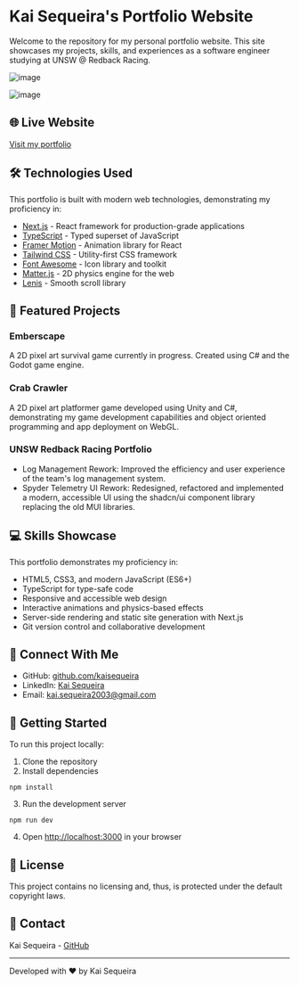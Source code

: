 # Kai Sequeira's Portfolio Website

Welcome to the repository for my personal portfolio website. This site showcases my projects, skills, and experiences as a software engineer studying at UNSW @ Redback Racing.

![image](https://github.com/user-attachments/assets/3fc9a64e-99cc-452d-8aa6-5b21c8f61e7e)

![image](https://github.com/user-attachments/assets/b1c092e0-9962-492b-a9fc-09a7c363aba5)

## 🌐 Live Website

[Visit my portfolio]()

## 🛠️ Technologies Used

This portfolio is built with modern web technologies, demonstrating my proficiency in:

- [Next.js](https://nextjs.org/) - React framework for production-grade applications
- [TypeScript](https://www.typescriptlang.org/) - Typed superset of JavaScript
- [Framer Motion](https://www.framer.com/motion/) - Animation library for React
- [Tailwind CSS](https://tailwindcss.com/) - Utility-first CSS framework
- [Font Awesome](https://fontawesome.com/) - Icon library and toolkit
- [Matter.js](https://brm.io/matter-js/) - 2D physics engine for the web
- [Lenis](https://lenis.darkroom.engineering/) - Smooth scroll library

## 🚀 Featured Projects

### Emberscape
A 2D pixel art survival game currently in progress. Created using C# and the Godot game engine. 

### Crab Crawler
A 2D pixel art platformer game developed using Unity and C#, demonstrating my game development capabilities and object oriented programming and app deployment on WebGL.

### UNSW Redback Racing Portfolio
- Log Management Rework: Improved the efficiency and user experience of the team's log management system.
- Spyder Telemetry UI Rework: Redesigned, refactored and implemented a modern, accessible UI using the shadcn/ui component library replacing the old MUI libraries.

## 💻 Skills Showcase

This portfolio demonstrates my proficiency in:

- HTML5, CSS3, and modern JavaScript (ES6+)
- TypeScript for type-safe code
- Responsive and accessible web design
- Interactive animations and physics-based effects
- Server-side rendering and static site generation with Next.js
- Git version control and collaborative development

## 🔗 Connect With Me

- GitHub: [github.com/kaisequeira](https://github.com/kaisequeira)
- LinkedIn: [Kai Sequeira](www.linkedin.com/in/kai-sequeira-3b49602ba)
- Email: kai.sequeira2003@gmail.com

## 🚀 Getting Started

To run this project locally:

1. Clone the repository
2. Install dependencies
```
npm install
```

3. Run the development server
```
npm run dev
```

4. Open [http://localhost:3000](http://localhost:3000) in your browser

## 📄 License

This project contains no licensing and, thus, is protected under the default copyright laws.

## 🤝 Contact

Kai Sequeira - [GitHub](https://github.com/kaisequeira)

---

Developed with ❤️ by Kai Sequeira
